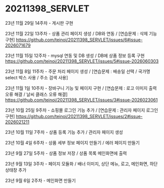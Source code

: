 # 20211398_SERVLET

23년 11월 29일 14주차 - 게시판 구현

23년 11월 22일 13주차 - 상품 관리 페이지 생성 / DB와 연동 / [연습문제 : 삭제 기능 구현]
https://github.com/teinoi/20211398_SERVLET/issues/6#issue-2026071679

23년 11월 15일 12주차 - mysql 연동 및 DB 생성 / DB에 상품 정보 등록 구현
https://github.com/teinoi/20211398_SERVLET/issues/5#issue-2026060303

23년 11월 8일 11주차 - 주문 처리 페이지 생성 / [연습문제 : 배송일 선택 / 국가명 select 박스 사용 / 주소 검색 사용]

23년 11월 1일 10주차 - 장바구니 기능 및 페이지 구현 / [연습문제 : 로고 이미지 출력 오류 해결 / 날씨 클래스 오류 해결]
https://github.com/teinoi/20211398_SERVLET/issues/3#issue-2026023061

23년 10월 25일 9주차 - 쇼핑몰 로그인 기능 추가 / [연습문제 : 관리자 페이지 로그인 구현]
https://github.com/teinoi/20211398_SERVLET/issues/2#issue-2026021211

23년 10월 11일 7주차 - 상품 등록 기능 추가 / 관리자 페이지 생성

23년 10월 4일 6주차 - 상품 세부 정보 페이지 만들기 / 에러 페이지 만들기

23년 9월 27일 5주차 - 상품 정보 저장 / 상품 목록 메인화면에 출력

23년 9월 13일 3주차 - 페이지 모듈화 / 배너 이미지, 상단 메뉴, 로고, 메인화면, 하단 상태창 추가

23년 9월 6일 2주차 - 메인화면 만들기
